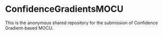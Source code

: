 # ConfidenceGradientsMOCU
This is the anonymous shared repository for the submission of Confidence Gradient-based MOCU.
